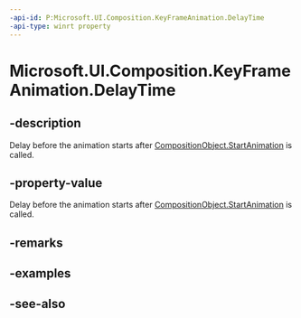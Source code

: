 ```yaml
---
-api-id: P:Microsoft.UI.Composition.KeyFrameAnimation.DelayTime
-api-type: winrt property
---
```


<!-- Property syntax
public Windows.Foundation.TimeSpan DelayTime { get;  set; }
-->

# Microsoft.UI.Composition.KeyFrameAnimation.DelayTime

## -description
Delay before the animation starts after [CompositionObject.StartAnimation](compositionobject_startanimation_394405412.md) is called.

## -property-value
Delay before the animation starts after [CompositionObject.StartAnimation](compositionobject_startanimation_394405412.md) is called.

## -remarks

## -examples

## -see-also
